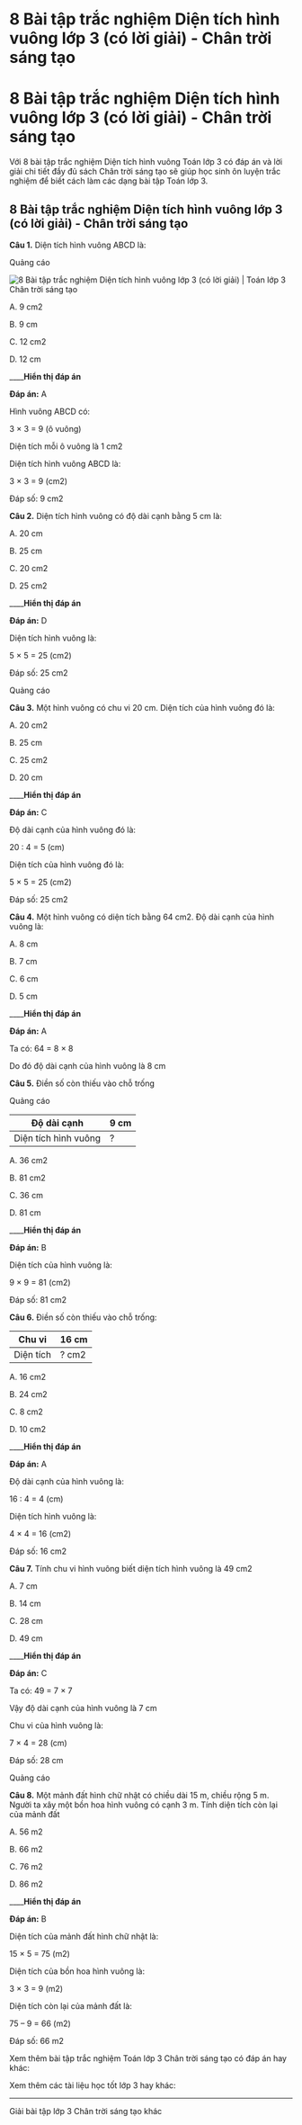 # 8 Bài tập trắc nghiệm Diện tích hình vuông lớp 3 (có lời giải) - Chân trời sáng tạo

# 8 Bài tập trắc nghiệm Diện tích hình vuông lớp 3 (có lời giải) - Chân trời sáng tạo

Với 8 bài tập trắc nghiệm Diện tích hình vuông Toán lớp 3 có đáp án và lời giải chi tiết đầy đủ sách Chân trời sáng tạo sẽ giúp học sinh ôn luyện trắc nghiệm để biết cách làm các dạng bài tập Toán lớp 3.

## 8 Bài tập trắc nghiệm Diện tích hình vuông lớp 3 (có lời giải) - Chân trời sáng tạo

**Câu 1.** Diện tích hình vuông ABCD là:

Quảng cáo

![8 Bài tập trắc nghiệm Diện tích hình vuông lớp 3 \(có lời giải\) | Toán lớp 3 Chân trời sáng tạo](https://vietjack.com/toan-3-ct/images/trac-nghiem-dien-tich-hinh-vuong-245547.PNG)

A. 9 cm2

B. 9 cm

C. 12 cm2

D. 12 cm

____**Hiển thị đáp án**

**Đáp án:** A

Hình vuông ABCD có:

3 × 3 = 9 (ô vuông)

Diện tích mỗi ô vuông là 1 cm2

Diện tích hình vuông ABCD là:

3 × 3 = 9 (cm2)

Đáp số: 9 cm2

**Câu 2.** Diện tích hình vuông có độ dài cạnh bằng 5 cm là:

A. 20 cm

B. 25 cm

C. 20 cm2

D. 25 cm2

____**Hiển thị đáp án**

**Đáp án:** D

Diện tích hình vuông là:

5 × 5 = 25 (cm2)

Đáp số: 25 cm2

Quảng cáo

**Câu 3.** Một hình vuông có chu vi 20 cm. Diện tích của hình vuông đó là:

A. 20 cm2

B. 25 cm

C. 25 cm2

D. 20 cm

____**Hiển thị đáp án**

**Đáp án:** C

Độ dài cạnh của hình vuông đó là:

20 : 4 = 5 (cm)

Diện tích của hình vuông đó là:

5 × 5 = 25 (cm2)

Đáp số: 25 cm2

**Câu 4.** Một hình vuông có diện tích bằng 64 cm2. Độ dài cạnh của hình vuông là:

A. 8 cm

B. 7 cm

C. 6 cm

D. 5 cm

____**Hiển thị đáp án**

**Đáp án:** A

Ta có: 64 = 8 × 8 

Do đó độ dài cạnh của hình vuông là 8 cm

**Câu 5.** Điền số còn thiếu vào chỗ trống

Quảng cáo

Độ dài cạnh | 9 cm  
---|---  
Diện tích hình vuông | ?  
  
A. 36 cm2

B. 81 cm2

C. 36 cm

D. 81 cm

____**Hiển thị đáp án**

**Đáp án:** B

Diện tích của hình vuông là:

9 × 9 = 81 (cm2)

Đáp số: 81 cm2

**Câu 6.** Điền số còn thiếu vào chỗ trống:

Chu vi | 16 cm  
---|---  
Diện tích | ? cm2  
  
A. 16 cm2

B. 24 cm2

C. 8 cm2

D. 10 cm2

____**Hiển thị đáp án**

**Đáp án:** A

Độ dài cạnh của hình vuông là:

16 : 4 = 4 (cm)

Diện tích hình vuông là:

4 × 4 = 16 (cm2)

Đáp số: 16 cm2

**Câu 7.** Tính chu vi hình vuông biết diện tích hình vuông là 49 cm2

A. 7 cm

B. 14 cm

C. 28 cm

D. 49 cm

____**Hiển thị đáp án**

**Đáp án:** C

Ta có: 49 = 7 × 7

Vậy độ dài cạnh của hình vuông là 7 cm

Chu vi của hình vuông là:

7 × 4 = 28 (cm)

Đáp số: 28 cm

Quảng cáo

**Câu 8.** Một mảnh đất hình chữ nhật có chiều dài 15 m, chiều rộng 5 m. Người ta xây một bồn hoa hình vuông có cạnh 3 m. Tính diện tích còn lại của mảnh đất

A. 56 m2

B. 66 m2

C. 76 m2

D. 86 m2

____**Hiển thị đáp án**

**Đáp án:** B

Diện tích của mảnh đất hình chữ nhật là:

15 × 5 = 75 (m2)

Diện tích của bồn hoa hình vuông là:

3 × 3 = 9 (m2)

Diện tích còn lại của mảnh đất là:

75 – 9 = 66 (m2)

Đáp số: 66 m2

Xem thêm bài tập trắc nghiệm Toán lớp 3 Chân trời sáng tạo có đáp án hay khác:

Xem thêm các tài liệu học tốt lớp 3 hay khác:

* * *

Giải bài tập lớp 3 Chân trời sáng tạo khác
